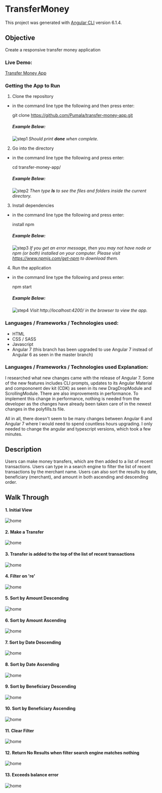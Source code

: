 # TransferMoney

This project was generated with [Angular CLI](https://github.com/angular/angular-cli) version 6.1.4.

## Objective

Create a responsive transfer money application

### Live Demo:

[Transfer Money App](transfer-money-app.surge.sh)

### Getting the App to Run 

1. Clone the repository
  * in the command line type the following and then press enter: 

    git clone https://github.com/Pumala/transfer-money-app.git
  
    ##### Example Below:
    ![step1](src/assets/img/app-img/step1.png)
    *Should print **done** when complete.*

2. Go into the directory
  * in the command line type the following and press enter:

    cd transfer-money-app/

    ##### Example Below:
    ![step2](src/assets/img/app-img/step2.png)
    *Then type **ls** to see the files and folders inside the current directory.*

3. Install dependencies
  * in the command line type the following and press enter:

    install npm

    ##### Example Below:
    ![step3](src/assets/img/app-img/step3.png)
    *If you get an error message, then you may not have node or npm (or both) installed on your computer. Please visit https://www.npmjs.com/get-npm to download them.*

4. Run the application
  * in the command line type the following and press enter:

    npm start
    ##### Example Below:
    ![step4](src/assets/img/app-img/step4.png)
    *Visit http://localhost:4200/ in the browser to view the app.*
### Languages / Frameworks / Technologies used:

* HTML
* CSS / SASS
* Javascript
* Angular 7 (this branch has been upgraded to use Angular 7 instead of Angular 6 as seen in the master branch)

### Languages / Frameworks / Technologies used Explanation:

I researched what new changes came with the release of Angular 7. Some of the new features includes CLI prompts, updates to its Angular Material and compononent dev kit (CDK) as seen in its new DragDropModule and ScrollingModule. There are also improvements in performance. To implement this change in performance, nothing is needed from the developer as the changes have already been taken care of in the newest changes in the polyfills.ts file.

All in all, there doesn't seem to be many changes between Angular 6 and Angular 7 where I would need to spend countless hours upgrading. I only needed to change the angular and typescript versions, which took a few minutes.  

## Description

Users can make money transfers, which are then added to a list of recent transactions. Users can type in a search engine to filter the list of recent transactions by the merchant name. Users can also sort the results by date, beneficiary (merchant), and amount in both ascending and descending order.


## Walk Through

####  1. Initial View

  ![home](src/assets/img/app-img/initial-state.png)

####  2. Make a Transfer

  ![home](src/assets/img/app-img/make-transfer.png)

####  3. Transfer is added to the top of the list of recent transactions

  ![home](src/assets/img/app-img/transfer-added.png)

####  4. Filter on 're'

  ![home](src/assets/img/app-img/filter-re.png)

####  5. Sort by Amount Descending

  ![home](src/assets/img/app-img/sort-amount-desc.png)

####  6. Sort by Amount Ascending

  ![home](src/assets/img/app-img/sort-amount-asc.png)

####  7. Sort by Date Descending

  ![home](src/assets/img/app-img/sort-date-desc.png)

####  8. Sort by Date Ascending

  ![home](src/assets/img/app-img/sort-date-asc.png)

####  9. Sort by Beneficiary Descending

  ![home](src/assets/img/app-img/sort-beneficiary-desc.png)

####  10. Sort by Beneficiary Ascending

  ![home](src/assets/img/app-img/sort-beneficiary-asc.png)

####  11. Clear Filter

  ![home](src/assets/img/app-img/clear-filter-search.png)

####  12. Return No Results when filter search engine matches nothing

![home](src/assets/img/app-img/no-results.png)

####  13. Exceeds balance error

![home](src/assets/img/app-img/exceeds-balance.png)
